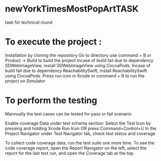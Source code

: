# newYorkTimesMostPopArtTASK
task for technical round

# To execute the project :

Installation by cloning the repository
Go to directory
use command + B or Product -> Build to build the project
Incase of build fail due to dependency SDWebImageView, install SDWebImageView using CocoaPods.
Incase of build fail due to dependency ReachabilitySwift, install ReachabilitySwift using CocoaPods.
Press run icon in Xcode or command + R to run the project on Simulator


# To perform the testing 

Mannually the test cases can be tested for pass or fail scenario

Enable coverage Data under test schema section:
Select the Test Icon by pressing and holding Xcode Run Icon OR press Command+Control+U
In the Project Navigator under Test Navigator tab, check test status and coverage

To collect code coverage data, run the test suite one more time. To see the code coverage report, open the Report Navigator on the left, select the report for the last test run, and open the Coverage tab at the top.
